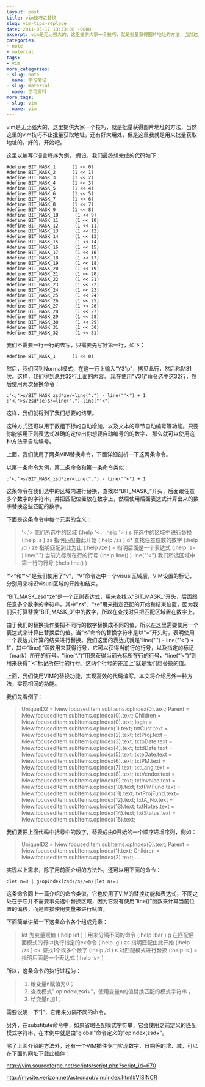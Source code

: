 ```yaml
---
layout: post
title: vim技巧之替换
slug: vim-tips-replace
date: 2011-05-17 13:33:00 +0800
excerpt: vim是无比强大的，这里提供大家一个技巧，就是批量获得图片地址的方法，当然这里的vim技巧不止批量获取地址，还有好大用处，但是这里我就是用来批量获取地址的。好的，开始吧。
categories:
- note
- material
tags:
- vim
more_categories:
- slug: note
  name: 学习笔记
- slug: material
  name: 学习资料
more_tags:
- slug: vim
  name: vim
---
```


vim是无比强大的，这里提供大家一个技巧，就是批量获得图片地址的方法，当然这里的vim技巧不止批量获取地址，还有好大用处，但是这里我就是用来批量获取地址的。好的，开始吧。


这里以编写C语言程序为例， 假设，我们最终想完成的代码如下：

	#define BIT_MASK_1      (1 << 0)
	#define BIT_MASK_2      (1 << 1)
	#define BIT_MASK_3      (1 << 2)
	#define BIT_MASK_4      (1 << 3)
	#define BIT_MASK_5      (1 << 4)
	#define BIT_MASK_6      (1 << 5)
	#define BIT_MASK_7      (1 << 6)
	#define BIT_MASK_8      (1 << 7)
	#define BIT_MASK_9      (1 << 8)
	#define BIT_MASK_10      (1 << 9)
	#define BIT_MASK_11      (1 << 10)
	#define BIT_MASK_12      (1 << 11)
	#define BIT_MASK_13      (1 << 12)
	#define BIT_MASK_14      (1 << 13)
	#define BIT_MASK_15      (1 << 14)
	#define BIT_MASK_16      (1 << 15)
	#define BIT_MASK_17      (1 << 16)
	#define BIT_MASK_18      (1 << 17)
	#define BIT_MASK_19      (1 << 18)
	#define BIT_MASK_20      (1 << 19)
	#define BIT_MASK_21      (1 << 20)
	#define BIT_MASK_22      (1 << 21)
	#define BIT_MASK_23      (1 << 22)
	#define BIT_MASK_24      (1 << 23)
	#define BIT_MASK_25      (1 << 24)
	#define BIT_MASK_26      (1 << 25)
	#define BIT_MASK_27      (1 << 26)
	#define BIT_MASK_28      (1 << 27)
	#define BIT_MASK_29      (1 << 28)
	#define BIT_MASK_30      (1 << 29)
	#define BIT_MASK_31      (1 << 30)
	#define BIT_MASK_32      (1 << 31)

我们不需要一行一行的去写，只需要先写好第一行，如下：

	#define BIT_MASK_1      (1 << 0)

然后，我们回到Normal模式，在这一行上输入“Y31p"，拷贝此行，然后粘贴31次。这样，我们得到总共32行上面的内容。
现在使用"V31j"命令选中这32行，然后使用两次替换命令：

	:'<,'>s/BIT_MASK_zsd*ze/=line(".") - line("'<") + 1
	:'<,'>s/zsd*ze)$/=line(".")-line("'<")

这样，我们就得到了我们想要的结果。

这种方式还可以用于数组下标的自动增加，以及文本的章节自动编号等功能。只要你能够用正则表达式准确的定位出你想要自动编号的的数字，
那么就可以使用这种方法来自动编号。

上面，我们使用了两条VIM替换命令，下面详细剖析一下这两条命令。

以第一条命令为例，第二条命令和第一条命令类似：

	:'<,'>s/BIT_MASK_zsd*ze/=line(".") - line("'<") + 1

这条命令在我们选中的区域内进行替换，查找以“BIT_MASK_”开头，后面跟任意多个数字的字符串，并把匹配位置放在数字上，然后使用后面表达式计算出来的数字替换这些匹配的数字。

下面是这条命令中每个元素的含义：

> '<,'>        我们所选中的区域 (:help '<，:help '> )
> s            在选中的区域中进行替换 (:help :s )
> zs          指明匹配由此开始 (:help /zs )
> d*          查找任意位数的数字 (:help /d )
> ze          指明匹配到此为止 (:help /ze )
> =           指明后面是一个表达式 (:help :s= )
> line(".")    当前光标所在行的行号 (:help line() )
> line("'<")   我们所选区域中第一行的行号 (:help line() )

“'<”和“'>”是我们使用了“v”，“V”命令选中一个visual区域后，VIM设置的标记，分别用来标识visual区域的开始和结束。

“BIT_MASK_zsd*ze”是一个正则表达式，用来查找以“BIT_MASK_”开头，后面跟任意多个数字的字符串。其中“zs”、“ze”用来指定匹配的开始和结束位置，因为我们只打算替换“BIT_MASK_0”中的数字，所以在查找时只把匹配区域置在数字上。

由于我们的替换操作要把不同行的数字替换成不同的值，所以在这里需要使用一个表达式来计算出替换后的值。当“:s”命令的替换字符串是以“=”开头时，表明使用一个表达式计算的结果进行替换。我们这里的表达式就是“line(".") - line("'<") + 1”，其中“line()”函数用来获得行号，它可以获得当前行的行号，以及指定的标记（mark）所在的行号。“line(“.”)”用来获得当前光标所在行的行号，“line(“’<”)”则用来获得“'<”标记所在行的行号。这两个行号的差加上1就是我们想替换的值。

上面，我们使用VIM的替换功能，实现高效的代码编写。本文将介绍另外一种方法，实现相同的功能。

我们先看例子：

> UniqueID2       = lview.focusedItem.subItems.opIndex(0).text;
> Parent          = lview.focusedItem.subItems.opIndex(0).text;
> Children        = lview.focusedItem.subItems.opIndex(0).text;
> login           = lview.focusedItem.subItems.opIndex(1).text;
> txtCust.text    = lview.focusedItem.subItems.opIndex(2).text;
> txtProj.text    = lview.focusedItem.subItems.opIndex(3).text;
> txtbDate.text   = lview.focusedItem.subItems.opIndex(4).text;
> txtdDate.text   = lview.focusedItem.subItems.opIndex(5).text;
> txteDate.text   = lview.focusedItem.subItems.opIndex(6).text;
> txtPM.text      = lview.focusedItem.subItems.opIndex(7).text;
> txtLang.text    = lview.focusedItem.subItems.opIndex(8).text;
> txtVendor.text  = lview.focusedItem.subItems.opIndex(9).text;
> txtInvoice.text = lview.focusedItem.subItems.opIndex(10).text;
> txtPMFund.text  = lview.focusedItem.subItems.opIndex(11).text;
> txtProjFund.text= lview.focusedItem.subItems.opIndex(12).text;
> txtA_No.text    = lview.focusedItem.subItems.opIndex(13).text;
> txtNotes.text   = lview.focusedItem.subItems.opIndex(14).text;
> txtStatus.text  = lview.focusedItem.subItems.opIndex(15).text;

我们要把上面代码中括号中的数字，替换成由0开始的一个顺序递增序列，例如：

> UniqueID2       = lview.focusedItem.subItems.opIndex(0).text;
> Parent          = lview.focusedItem.subItems.opIndex(1).text;
> Children        = lview.focusedItem.subItems.opIndex(2).text;
> ……

实现以上需求，除了用前面介绍的方法外，还可以用下面的命令：

	:let n=0 | g/opIndex(zsd+/s//=n/|let n+=1

这条命令同上一篇介绍的命令类似，它也使用了VIM的替换功能和表达式，不同之处在于它并不需要事先选中替换区域，因为它没有使用”line()”函数来计算当前位置的偏移，而是直接使用变量来进行赋值。

下面简单讲解一下这条命令各个组成元素：

> let          为变量赋值 (:help let )
> |            用来分隔不同的命令 (:help :bar )
> g            在匹配后面模式的行中执行指定的ex命令 (:help :g )
> zs          指明匹配由此开始 (:help /zs )
> d+         查找1个或多个数字 (:help /d )
> s            对匹配模式进行替换 (:help :s )
> =           指明后面是一个表达式 (:help :s= )

所以，这条命令的执行过程为：

> 1.    给变量n赋值为0；
> 2.    查找模式” opIndex(zsd+”，使用变量n的值替换匹配的模式字符串；
> 3.    给变量n加1；

需要说明一下”|”，它用来分隔不同的命令。

另外，在substitute命令中，如果省略匹配模式字符串，它会使用之前定义的匹配模式字符串，在本例中就是由”global”命令定义的”opIndex(zsd+”。

除了上面介绍的方法外，还有一个VIM插件专门实现数字、日期等的增、减，可以在下面的网址下载此插件：

http://vim.sourceforge.net/scripts/script.php?script_id=670

http://mysite.verizon.net/astronaut/vim/index.html#VISINCR

